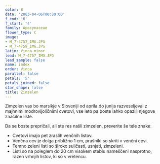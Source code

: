 ```yaml
---
color: B
date: '2003-04-06T00:00:00'
f_end: '6'
f_start: '4'
family: Apocynaceae
flower_type: C
image:
- M_7-4757_IMG.JPG
- M_7-4759_IMG.JPG
latin: Vinca minor
lead: M_7-4757_IMG.JPG
lead_sample: false
name: index
order: Vinca
parallel: false
petals: '5'
petals_joined: false
star_shape: false
title: Zimzelen
---
```

Zimzelen vas bo marsikje v Sloveniji od aprila do junija razveseljeval z majhnimi modrovijoličnimi cvetovi, vse leto pa boste lahko opazili njegove značilne liste.

Da se boste prepričali, ali ste res našli zimzelen, preverite še tele znake:

-   Cvetovi imajo pet zraslih venčnih listov.
-   Venčna cev je dolga približno 1 cm, prašniki so skriti v venčni cevi.
-   Temno zeleni listi so široko suličasti, usnjati, zimzeleni.
-   Listi so na poleglem do 20 cm visokem steblu nameščeni nasprotno, razen vrhnjih listov, ki so v vretencu.
